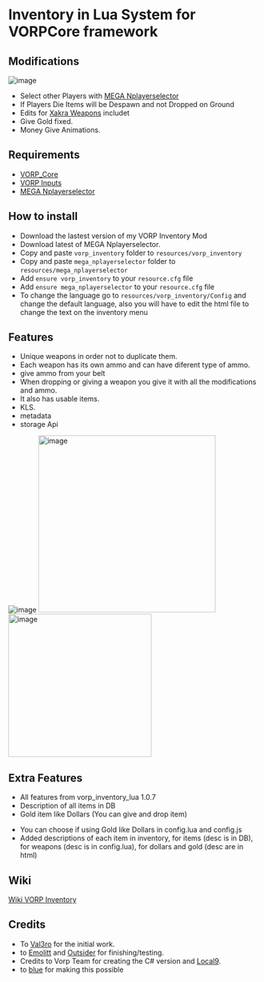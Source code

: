 # Inventory in Lua System for VORPCore framework

## Modifications
![image](https://cdn.discordapp.com/attachments/776118735764717578/940338885119066203/playerselector_showcase_gif.gif)
* Select other Players with [MEGA Nplayerselector](https://github.com/MegaITA/mega_nplayerselector)
* If Players Die Items will be Despawn and not Dropped on Ground
* Edits for [Xakra Weapons](https://xakra-scripts.tebex.io/package/5432140) includet
* Give Gold fixed.
* Money Give Animations.


## Requirements
- [VORP_Core](https://github.com/VORPCORE/vorp-core-lua)
- [VORP Inputs](https://github.com/VORPCORE/vorp_inputs-lua)
- [MEGA Nplayerselector](https://github.com/MegaITA/mega_nplayerselector)

## How to install
* Download the lastest version of my VORP Inventory Mod
* Download latest of MEGA Nplayerselector.
* Copy and paste ```vorp_inventory``` folder to ```resources/vorp_inventory```
* Copy and paste ```mega_nplayerselector``` folder to ```resources/mega_nplayerselector```
* Add ```ensure vorp_inventory``` to your ```resource.cfg``` file
* Add ```ensure mega_nplayerselector``` to your ```resource.cfg``` file
* To change the language go to ```resources/vorp_inventory/Config``` and change the default language, also you will have to edit the html file to change the text on the inventory menu


## Features
* Unique weapons in order not to duplicate them.
* Each weapon has its own ammo and can have diferent type of ammo.
* give ammo from your belt
* When dropping or giving a weapon you give it with all the modifications and ammo.
* It also has usable items.
* KLS.
* metadata
* storage Api


![image](https://user-images.githubusercontent.com/87246847/156600012-3901dac7-73f8-4577-a8f5-9a60d7e3150b.png)
<img width="354" alt="image" src="https://user-images.githubusercontent.com/87246847/156600211-cc3fc70f-60bb-4884-971a-1d2ad4fdb8ad.png">
<img width="286" alt="image" src="https://user-images.githubusercontent.com/87246847/176539805-57997f6d-967d-4341-bdf6-cf88f2277a0f.png">

## Extra Features
* All features from vorp_inventory_lua 1.0.7
* Description of all items in DB
* Gold item like Dollars (You can give and drop item)
- You can choose if using Gold like Dollars in config.lua and config.js
- Added descriptions of each item in inventory, for items (desc is in DB), for weapons (desc is in config.lua), for dollars and gold (desc are in html)


## Wiki
[Wiki VORP Inventory](https://outsider31000.github.io/VORP_API-docs/posts/inventory-lua)

## Credits
- To [Val3ro](https://github.com/Val3ro) for the initial work.
- to [Emolitt](https://github.com/RomainJolidon) and [Outsider](https://github.com/outsider31000) for finishing/testing.   
- Credits to Vorp Team for creating the C# version and [Local9](https://github.com/Local9).
- to [blue](https://github.com/kamelzarandah) for making this possible
